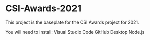 # CSI-Awards-2021
This project is the baseplate for the CSI Awards project for 2021.

You will need to install:
Visual Studio Code
GitHub Desktop
Node.js
